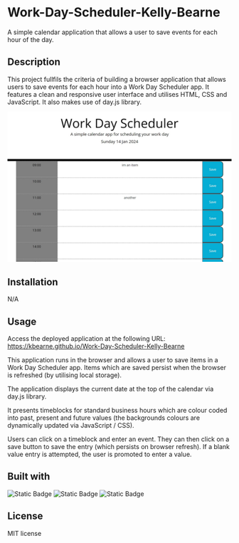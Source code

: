# Work-Day-Scheduler-Kelly-Bearne
A simple calendar application that allows a user to save events for each hour of the day.

## Description

This project fullfils the criteria of building a browser application that allows users to save events for each hour into a Work Day Scheduler app. It features a clean and responsive user interface and utilises HTML, CSS and JavaScript. It also makes use of day.js library.

![Screenshot of the application](./assets/images/app-screenshot.jpg)

## Installation

N/A

## Usage

Access the deployed application at the following URL: https://kbearne.github.io/Work-Day-Scheduler-Kelly-Bearne

This application runs in the browser and allows a user to save items in a Work Day Scheduler app. Items which are saved persist when the browser is refreshed (by utilising local storage).

The application displays the current date at the top of the calendar via day.js library. 

It presents timeblocks for standard business hours which are colour coded into past, present and future values (the backgrounds colours are dynamically updated via JavaScript / CSS).

Users can click on a timeblock and enter an event. They can then click on a save button to save the entry (which persists on browser refresh). If a blank value entry is attempted, the user is promoted to enter a value.

## Built with

![Static Badge](https://img.shields.io/badge/HTML-blue) ![Static Badge](https://img.shields.io/badge/CSS-blue) ![Static Badge](https://img.shields.io/badge/JavaScript-blue)

## License

MIT license